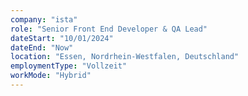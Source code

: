```yaml
---
company: "ista"
role: "Senior Front End Developer & QA Lead"
dateStart: "10/01/2024"
dateEnd: "Now"
location: "Essen, Nordrhein-Westfalen, Deutschland"
employmentType: "Vollzeit"
workMode: "Hybrid"
---
```

